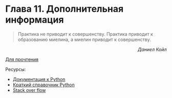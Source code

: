 # Глава 11. Дополнительная информация

> Практика не приводит к совершенству. Практика приводит к образованию миелина, а миелин приводит к совершенству.

<p style="text-align: right;"><i>Даниел Койл</i></p>

[Для прочтения](https://softwareengineering.stackexchange.com/questions/44177/what-is-the-single-most-effective-thing-you-did-to-improve-your-programming-skil)

Ресурсы:
- [Документация к Python](https://docs.python.org/3/)
- [Краткий справочник Python](python-quick-ref.pdf)
- [Stack over flow](https://stackoverflow.com/questions/tagged/python)